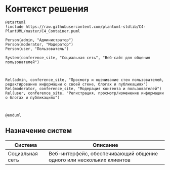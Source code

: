 # Контекст решения
<!-- Окружение системы (роли, участники, внешние системы) и связи системы с ним. Диаграмма контекста C4 и текстовое описание. 
-->
```plantuml
@startuml
!include https://raw.githubusercontent.com/plantuml-stdlib/C4-PlantUML/master/C4_Container.puml

Person(admin, "Администратор")
Person(moderator, "Модератор")
Person(user, "Пользователь")

System(conference_site, "Социальная сеть", "Веб-сайт для общения пользователей")



Rel(admin, conference_site, "Просмотр и оценивание стен пользователей, редактирование информации о своей стене, блогах и публикациях")
Rel(moderator, conference_site, "Модерация контента и пользователей")
Rel(user, conference_site, "Регистрация, просмотр/изменение информации о блогах и публикациях")



@enduml
```
## Назначение систем
|Система| Описание|
|-------|---------|
| Социальная сеть | Веб-интерфейс, обеспечивающий общение одного или нескольких клиентов|

